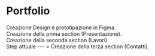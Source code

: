 # Portfolio

Creazione Design e prototipazione in Figma. <br>
Creazione della prima section (Presentazione). <br>
Creazione della seconda section (Lavori). <br>
Step attuale --- > Creazione della terza section (Contatti). <br>